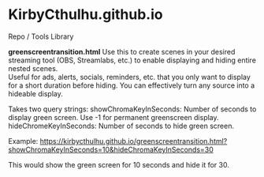 # KirbyCthulhu.github.io
Repo / Tools Library

**greenscreentransition.html**
Use this to create scenes in your desired streaming tool (OBS, Streamlabs, etc.) to enable displaying and hiding entire nested scenes.  
Useful for ads, alerts, socials, reminders, etc. that you only want to display for a short duration before hiding.
You can effectively turn any source into a hideable display.

Takes two query strings:
showChromaKeyInSeconds: Number of seconds to display green screen.  Use -1 for permanent greenscreen display.
hideChromeKeyInSeconds: Number of seconds to hide green screen.

Example:
https://kirbycthulhu.github.io/greenscreentransition.html?showChromaKeyInSeconds=10&hideChromaKeyInSeconds=30

This would show the green screen for 10 seconds and hide it for 30.
